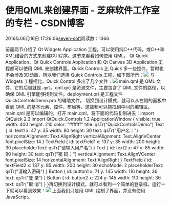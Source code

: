 
# 使用QML来创建界面 -  芝麻软件工作室的专栏 - CSDN博客


2016年06月16日 17:26:06[seven-soft](https://me.csdn.net/softn)阅读数：1366


前面两节介绍了 Qt Widgets Application 工程，可以使用纯C++代码，或C++和XML结合的方式来创建GUI程序。这节来看看如何使用 QML。
Qt Quick Application、Qt Quick Controls Application 和 Qt Canvas 3D Application 工程都可以使用 QML 来创建界面。Quick Controls
 比 Quick 多一些控件，暂时也不会涉及3D动画，所以我们选择 Quick Controls 工程，如下图所示：![](http://c.biancheng.net/cpp/uploads/allimg/151210/1-151210113032B5.png)
与 Widgets 工程相比，Quick Control 多出了几个文件：![](http://c.biancheng.net/cpp/uploads/allimg/151210/1-151210115136153.png)
main.qml 是 QML 文件，它的后缀就是`.qml`。qml.qrc
 是资源文件，主要包含了 QML 文件的路径，以确保 QML 引擎能够找到文件。deployment.pri 是工程文件 QuickControlsDemo.pro 的辅助文件。
切换到设计模式，就可以从左侧的面板中看到 QML 的基本元素、控件、布局等，这些都可以拖拽到中间的编辑区。
main.qml 是可以编辑的，打开 main.qml，将下面的代码复制进去：import QtQuick 2.3
import QtQuick.Controls 1.2
ApplicationWindow {
    visible: true
    width: 400
    height: 210
    color: "\#ffffff"
    title: qsTr("QuickControlsDemo")
    Text {
        id: text1
        x: 47
        y: 35
        width: 80
        height: 30
        text: qsTr("用户名：")
        horizontalAlignment: Text.AlignRight
        verticalAlignment: Text.AlignVCenter
        font.pixelSize: 14
    }
    TextField {
        id: textField1
        x: 137
        y: 35
        width: 200
        height: 30
        placeholderText: qsTr("请输入用户名")
    }
    Text {
        id: text2
        x: 47
        y: 85
        width: 80
        height: 30
        text: qsTr("密  码：")
        verticalAlignment: Text.AlignVCenter
        font.pixelSize: 14
        horizontalAlignment: Text.AlignRight
    }
    TextField {
        id: textField2
        x: 137
        y: 85
        width: 200
        height: 30
        echoMode: 2
        placeholderText: qsTr("请输入密码")
    }
    Button {
        id: button1
        x: 71
        y: 145
        width: 116
        height: 36
        text: qsTr("登 录")
    }
    Button {
        id: button2
        x: 224
        y: 145
        width: 110
        height: 36
        text: qsTr("取 消")
    }
}再切换到设计模式，就可以看到一个简单的登录框。运行一下就可以看到效果：![](http://c.biancheng.net/cpp/uploads/allimg/151210/1-1512101226302G.png)
上面我们只是用 QML 绘制了界面，并没有使用 JavaScript。

